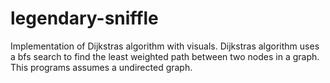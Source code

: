 # legendary-sniffle
Implementation of Dijkstras algorithm with visuals.
Dijkstras algorithm uses a bfs search to find the least weighted path between two nodes in a graph.
This programs assumes a undirected graph.
